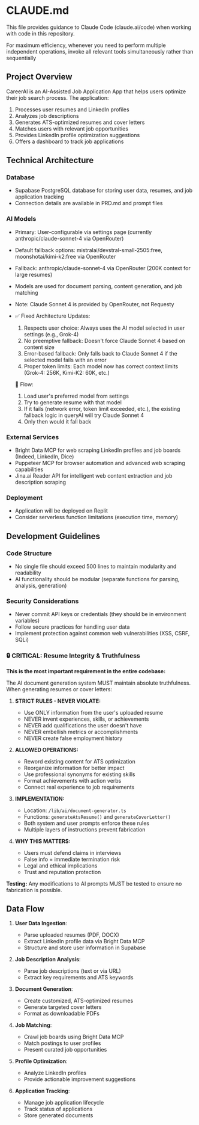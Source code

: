 # CLAUDE.md

This file provides guidance to Claude Code (claude.ai/code) when working with code in this repository.

For maximum efficiency, whenever you need to perform multiple independent operations, invoke all relevant tools simultaneously rather than sequentially
## Project Overview

CareerAI is an AI-Assisted Job Application App that helps users optimize their job search process. The application:

1. Processes user resumes and LinkedIn profiles
2. Analyzes job descriptions
3. Generates ATS-optimized resumes and cover letters
4. Matches users with relevant job opportunities
5. Provides LinkedIn profile optimization suggestions
6. Offers a dashboard to track job applications

## Technical Architecture

### Database
- Supabase PostgreSQL database for storing user data, resumes, and job application tracking
- Connection details are available in PRD.md and prompt files

### AI Models
- Primary: User-configurable via settings page (currently anthropic/claude-sonnet-4 via OpenRouter)
- Default fallback options: mistralai/devstral-small-2505:free, moonshotai/kimi-k2:free via OpenRouter
- Fallback: anthropic/claude-sonnet-4 via OpenRouter (200K context for large resumes)
- Models are used for document parsing, content generation, and job matching
- Note: Claude Sonnet 4 is provided by OpenRouter, not Requesty
- ✅ Fixed Architecture Updates:
  1. Respects user choice: Always uses the AI model selected in user settings (e.g., Grok-4)
  2. No preemptive fallback: Doesn't force Claude Sonnet 4 based on content size
  3. Error-based fallback: Only falls back to Claude Sonnet 4 if the selected model fails with an error
  4. Proper token limits: Each model now has correct context limits (Grok-4: 256K, Kimi-K2: 60K, etc.)

  🔄 Flow:
  1. Load user's preferred model from settings
  2. Try to generate resume with that model
  3. If it fails (network error, token limit exceeded, etc.), the existing fallback logic in queryAI will try Claude Sonnet 4
  4. Only then would it fall back

### External Services
- Bright Data MCP for web scraping LinkedIn profiles and job boards (Indeed, LinkedIn, Dice)
- Puppeteer MCP for browser automation and advanced web scraping capabilities
- Jina.ai Reader API for intelligent web content extraction and job description scraping

### Deployment
- Application will be deployed on Replit
- Consider serverless function limitations (execution time, memory)

## Development Guidelines

### Code Structure
- No single file should exceed 500 lines to maintain modularity and readability
- AI functionality should be modular (separate functions for parsing, analysis, generation)

### Security Considerations
- Never commit API keys or credentials (they should be in environment variables)
- Follow secure practices for handling user data
- Implement protection against common web vulnerabilities (XSS, CSRF, SQLi)

### 🔒 CRITICAL: Resume Integrity & Truthfulness

**This is the most important requirement in the entire codebase:**

The AI document generation system MUST maintain absolute truthfulness. When generating resumes or cover letters:

1. **STRICT RULES - NEVER VIOLATE:**
   - Use ONLY information from the user's uploaded resume
   - NEVER invent experiences, skills, or achievements
   - NEVER add qualifications the user doesn't have
   - NEVER embellish metrics or accomplishments
   - NEVER create false employment history

2. **ALLOWED OPERATIONS:**
   - Reword existing content for ATS optimization
   - Reorganize information for better impact
   - Use professional synonyms for existing skills
   - Format achievements with action verbs
   - Connect real experience to job requirements

3. **IMPLEMENTATION:**
   - Location: `/lib/ai/document-generator.ts`
   - Functions: `generateAtsResume()` and `generateCoverLetter()`
   - Both system and user prompts enforce these rules
   - Multiple layers of instructions prevent fabrication

4. **WHY THIS MATTERS:**
   - Users must defend claims in interviews
   - False info = immediate termination risk
   - Legal and ethical implications
   - Trust and reputation protection

**Testing:** Any modifications to AI prompts MUST be tested to ensure no fabrication is possible.

## Data Flow

1. **User Data Ingestion**:
   - Parse uploaded resumes (PDF, DOCX)
   - Extract LinkedIn profile data via Bright Data MCP
   - Structure and store user information in Supabase

2. **Job Description Analysis**:
   - Parse job descriptions (text or via URL)
   - Extract key requirements and ATS keywords

3. **Document Generation**:
   - Create customized, ATS-optimized resumes
   - Generate targeted cover letters
   - Format as downloadable PDFs

4. **Job Matching**:
   - Crawl job boards using Bright Data MCP
   - Match postings to user profiles
   - Present curated job opportunities

5. **Profile Optimization**:
   - Analyze LinkedIn profiles
   - Provide actionable improvement suggestions

6. **Application Tracking**:
   - Manage job application lifecycle
   - Track status of applications
   - Store generated documents